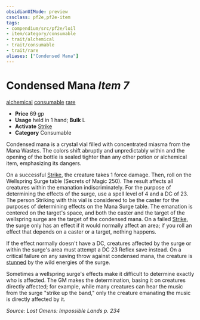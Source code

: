 ```yaml
---
obsidianUIMode: preview
cssclass: pf2e,pf2e-item
tags:
- compendium/src/pf2e/loil
- item/category/consumable
- trait/alchemical
- trait/consumable
- trait/rare
aliases: ["Condensed Mana"]
---
```

# Condensed Mana *Item 7*  
[alchemical](../../../Rules/traits/alchemical.md)  [consumable](../../../Rules/traits/consumable.md)  [rare](../../../Rules/traits/rare.md)  

- **Price** 69 gp
- **Usage** held in 1 hand; **Bulk** L
- **Activate** [Strike](../../../Rules/actions/strike.md)
- **Category** Consumable

Condensed mana is a crystal vial filled with concentrated miasma from the Mana Wastes. The colors shift abruptly and unpredictably within and the opening of the bottle is sealed tighter than any other potion or alchemical item, emphasizing its dangers.

On a successful [Strike](../../../Rules/actions/strike.md), the creature takes 1 force damage. Then, roll on the Wellspring Surge table (Secrets of Magic 250). The result affects all creatures within the emanation indiscriminately. For the purpose of determining the effects of the surge, use a spell level of 4 and a DC of 23. The person Striking with this vial is considered to be the caster for the purposes of determining effects on the Mana Surge table. The emanation is centered on the target's space, and both the caster and the target of the wellspring surge are the target of the condensed mana. On a failed [Strike](../../../Rules/actions/strike.md), the surge only has an effect if it would normally affect an area; if you roll an effect that depends on a caster or a target, nothing happens.

If the effect normally doesn't have a DC, creatures affected by the surge or within the surge's area must attempt a DC 23 Reflex save instead. On a critical failure on any saving throw against condensed mana, the creature is [stunned](../../../Rules/conditions.md#Stunned) by the wild energies of the surge.

Sometimes a wellspring surge's effects make it difficult to determine exactly who is affected. The GM makes the determination, basing it on creatures directly affected; for example, while many creatures can hear the music from the surge "strike up the band," only the creature emanating the music is directly affected by it.

*Source: Lost Omens: Impossible Lands p. 234*